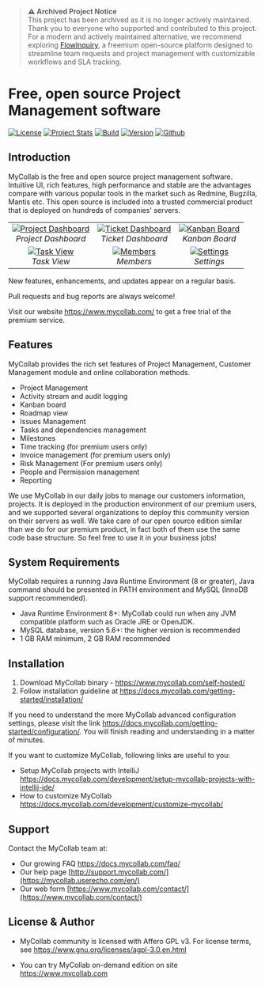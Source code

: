 
> **⚠️ Archived Project Notice**  
> This project has been archived as it is no longer actively maintained. Thank you to everyone who supported and contributed to this project.  
> For a modern and actively maintained alternative, we recommend exploring [FlowInquiry](https://github.com/flowinquiry/flowinquiry), a freemium open-source platform designed to streamline team requests and project management with customizable workflows and SLA tracking.

# Free, open source Project Management software
[![License](http://img.shields.io/badge/License-AGPLv3-orange.svg)](https://www.gnu.org/licenses/agpl-3.0.en.html) [![Project Stats](https://www.openhub.net/p/mycollab/widgets/project_thin_badge.gif)](https://www.openhub.net/p/mycollab) [![Build](https://travis-ci.org/MyCollab/mycollab.svg)](https://travis-ci.org/MyCollab/mycollab)
[![Version](https://img.shields.io/badge/Version-7.0.3-brightgreen.svg)](https://docs.mycollab.com/)
[![Github](https://img.shields.io/github/downloads/MyCollab/mycollab/total.svg)](https://github.com/MyCollab/mycollab/releases)


## Introduction

MyCollab is the free and open source project management software. Intuitive UI, rich features, high performance and stable are the advantages compare with various popular tools in the market such as Redmine, Bugzilla, Mantis etc. This open source is included into a trusted commercial product that is deployed on hundreds of companies' servers.

<table>
  <tr>
    <td align="center">
      <a href="https://c2.staticflickr.com/8/7836/33297801958_8c403afca8_o.png" target="_blank" title="Project Dashboard">
        <img src="https://c2.staticflickr.com/8/7836/33297801958_c3958e94ba_n.jpg" alt="Project Dashboard">
      </a>
      <br />
      <em>Project Dashboard</em>
    </td>
    <td  align ="center">
      <a href="https://c2.staticflickr.com/8/7918/47173080821_3352d05e2b_o.png" target="_blank" title="Ticket Dashboard">
        <img src="https://c2.staticflickr.com/8/7918/47173080821_f6c092822e_n.jpg" alt="Ticket Dashboard">
      </a>
      <br />
      <em>Ticket Dashboard</em>
    </td>
    <td align="center">
    <a href="https://c2.staticflickr.com/8/7868/46259674665_52e5d9ec03_o.png" target="_blank" title="Kanban Board">
      <img src="https://c2.staticflickr.com/8/7868/46259674665_c80a0c15a7_n.jpg" alt="Kanban Board">
    </a>
      <br />
      <em>Kanban Board</em>
    </td>
  </tr>
  <tr>
    <td align="center">
    <a href="https://c2.staticflickr.com/8/7874/46259716315_bd4269858d_o.png" target="_blank" title="Task View">
        <img src="https://c2.staticflickr.com/8/7874/46259716315_44047af85e_n.jpg" alt="Task View">
      </a>
      <br />
      <em>Task View</em>
    </td>
    <td align="center">
      <a href="https://c2.staticflickr.com/8/7896/47173858441_f2395a1b7d_o.png" target="_blank" title="Members">
        <img src="https://c2.staticflickr.com/8/7896/47173858441_3b4c77990f_n.jpg" alt="Members">
      </a>
      <br />
      <em>Members</em>
    </td>
    <td align="center">
      <a href="https://c2.staticflickr.com/8/7862/40209055153_0a16241b1b_o.png" target="_blank" title="Settings">
        <img src="https://c2.staticflickr.com/8/7862/40209055153_54a427e593_n.jpg" alt="Settings">
      </a>
      <br />
      <em>Settings</em>
    </td>
  </tr>
</table>

New features, enhancements, and updates appear on a regular basis.

Pull requests and bug reports are always welcome!

Visit our website https://www.mycollab.com/ to get a free trial of the premium service.

## Features
MyCollab provides the rich set features of Project Management, Customer Management module and online collaboration methods.
  * Project Management
  * Activity stream and audit logging
  * Kanban board
  * Roadmap view
  * Issues Management
  * Tasks and dependencies management
  * Milestones
  * Time tracking (for premium users only)
  * Invoice management (for premium users only)
  * Risk Management (For premium users only)
  * People and Permission management
  * Reporting

We use MyCollab in our daily jobs to manage our customers information, projects. It is deployed in the production environment of our premium users, and we supported several organizations to deploy this community version on their servers as well. We take care of our open source edition similar than we do for our premium product, in fact both of them use the same code base structure. So feel free to use it in your business jobs!


## System Requirements
MyCollab requires a running Java Runtime Environment (8 or greater), Java command should be presented in PATH environment and MySQL (InnoDB support recommended).

* Java Runtime Environment 8+: MyCollab could run when any JVM compatible platform such as Oracle JRE or OpenJDK.
* MySQL database, version 5.6+: the higher version is recommended
* 1 GB RAM minimum, 2 GB RAM recommended

## Installation

1. Download MyCollab binary - https://www.mycollab.com/self-hosted/
2. Follow installation guideline at https://docs.mycollab.com/getting-started/installation/

If you need to understand the more MyCollab advanced configuration settings, please visit the link https://docs.mycollab.com/getting-started/configuration/. You will finish reading and understanding in a matter of minutes.

If you want to customize MyCollab, following links are useful to you:
* Setup MyCollab projects with IntelliJ https://docs.mycollab.com/development/setup-mycollab-projects-with-intellij-ide/
* How to customize MyCollab https://docs.mycollab.com/development/customize-mycollab/

## Support
Contact the MyCollab team at:
* Our growing FAQ https://docs.mycollab.com/faq/
* Our help page [http://support.mycollab.com/](https://mycollab.userecho.com/en/)
* Our web form [https://www.mycollab.com/contact/](https://www.mycollab.com/contact/)

## License & Author

* MyCollab community is licensed with Affero GPL v3. For license terms, see https://www.gnu.org/licenses/agpl-3.0.en.html

* You can try MyCollab on-demand edition on site https://www.mycollab.com

